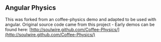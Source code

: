 ## Angular Physics

This was forked from an coffee-physics demo and adapted to be used with angular. Original source code came from this project -
Early demos can be found here: [http://soulwire.github.com/Coffee-Physics/](http://soulwire.github.com/Coffee-Physics/)

